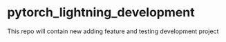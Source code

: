 # pytorch_lightning_development
 This repo will contain new adding feature and testing development project
